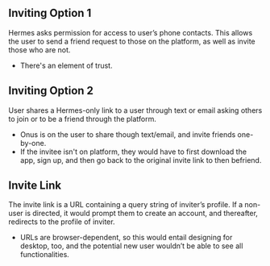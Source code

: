## Inviting Option 1 ##

Hermes asks permission for access to user’s phone contacts. This allows the user to send a friend request to those on the platform, as well as invite those who are not.
- There's an element of trust.


## Inviting Option 2 ##

User shares a Hermes-only link to a user through text or email asking others to join or to be a friend through the platform.
- Onus is on the user to share though text/email, and invite friends one-by-one.
- If the invitee isn't on platform, they would have to first download the app, sign up, and then go back to the original invite link to then befriend.

## Invite Link ##

The invite link is a URL containing a query string of inviter’s profile. If a non-user is directed, it would prompt them to create an account, and thereafter, redirects to the profile of inviter.

- URLs are browser-dependent, so this would entail designing for desktop, too, and the potential new user wouldn’t be able to see all functionalities.

